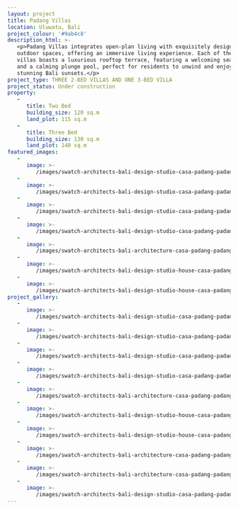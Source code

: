 ```yaml
---
layout: project
title: Padang Villas
location: Uluwatu, Bali
project_colour: '#9ab4c8'
description_html: >-
   <p>Padang Villas integrates open-plan living with exquisitely designed
   outdoor spaces, offering an immersive living experience. Each of the four
   villas boasts a luxurious rooftop terrace, featuring a welcoming seating area
   and a calming plunge pool, perfect for residents to unwind and enjoy the
   stunning Bali sunsets.</p>
project_type: THREE 2-BED VILLAS AND ONE 3-BED VILLA
project_status: Under construction
property:
   -
      title: Two Bed
      building_size: 120 sq.m
      land_plot: 115 sq.m
   -
      title: Three Bed
      building_size: 130 sq.m
      land_plot: 140 sq.m
featured_images:
   -
      image: >-
         /images/swatch-architects-bali-design-studio-casa-padang-padang-villas-two-bed-10.jpg
   -
      image: >-
         /images/swatch-architects-bali-design-studio-casa-padang-padang-villas-two-bed-13.jpg
   -
      image: >-
         /images/swatch-architects-bali-design-studio-casa-padang-padang-villas-two-bed-12.jpg
   -
      image: >-
         /images/swatch-architects-bali-design-studio-casa-padang-padang-villas-two-bed-18.jpg
   -
      image: >-
         /images/swatch-architects-bali-architecture-casa-padang-padang-villas-two-bed-1.jpg
   -
      image: >-
         /images/swatch-architects-bali-design-studio-house-casa-padang-padang-villas-three-bed9.jpg
   -
      image: >-
         /images/swatch-architects-bali-design-studio-house-casa-padang-padang-villas-three-bed10.jpg
project_gallery:
   -
      image: >-
         /images/swatch-architects-bali-design-studio-casa-padang-padang-villas-two-bed-10.jpg
   -
      image: >-
         /images/swatch-architects-bali-design-studio-casa-padang-padang-villas-two-bed-13.jpg
   -
      image: >-
         /images/swatch-architects-bali-design-studio-casa-padang-padang-villas-two-bed-12.jpg
   -
      image: >-
         /images/swatch-architects-bali-design-studio-casa-padang-padang-villas-two-bed-18.jpg
   -
      image: >-
         /images/swatch-architects-bali-architecture-casa-padang-padang-villas-two-bed-1.jpg
   -
      image: >-
         /images/swatch-architects-bali-design-studio-house-casa-padang-padang-villas-three-bed9.jpg
   -
      image: >-
         /images/swatch-architects-bali-design-studio-house-casa-padang-padang-villas-three-bed10.jpg
   -
      image: >-
         /images/swatch-architects-bali-architecture-casa-padang-padang-villa-house-complex-1.jpg
   -
      image: >-
         /images/swatch-architects-bali-architecture-casa-padang-padang-villas-three-bed8.jpg
   -
      image: >-
         /images/swatch-architects-bali-design-studio-casa-padang-padang-villas-two-bed-15.jpg
---
```

